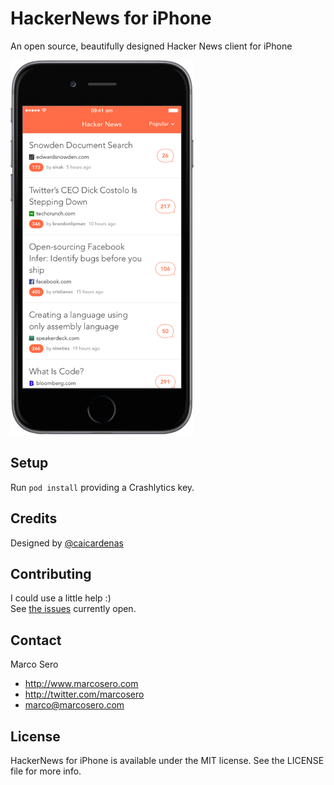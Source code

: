# HackerNews for iPhone
An open source, beautifully designed Hacker News client for iPhone

<img src='./README-resources/hackernews1.png' alt='hackernews' height='600'/>


## Setup

Run `pod install` providing a Crashlytics key.

## Credits

Designed by [@caicardenas](https://twitter.com/caicardenas)

## Contributing

I could use a little help :)  
See [the issues](https://github.com/MarcoSero/HackerNews/issues) currently open.

## Contact

Marco Sero

- http://www.marcosero.com
- http://twitter.com/marcosero 
- marco@marcosero.com

## License

HackerNews for iPhone is available under the MIT license. See the LICENSE file for more info.
